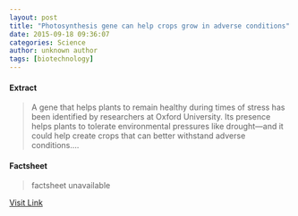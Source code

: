 ```yaml
---
layout: post
title: "Photosynthesis gene can help crops grow in adverse conditions"
date: 2015-09-18 09:36:07
categories: Science
author: unknown author
tags: [biotechnology]
---
```



#### Extract
>A gene that helps plants to remain healthy during times of stress has been identified by researchers at Oxford University. Its presence helps plants to tolerate environmental pressures like drought—and it could help create crops that can better withstand adverse conditions....

#### Factsheet
>factsheet unavailable

[Visit Link](http://phys.org/news/2015-09-photosynthesis-gene-crops-adverse-conditions.html)



